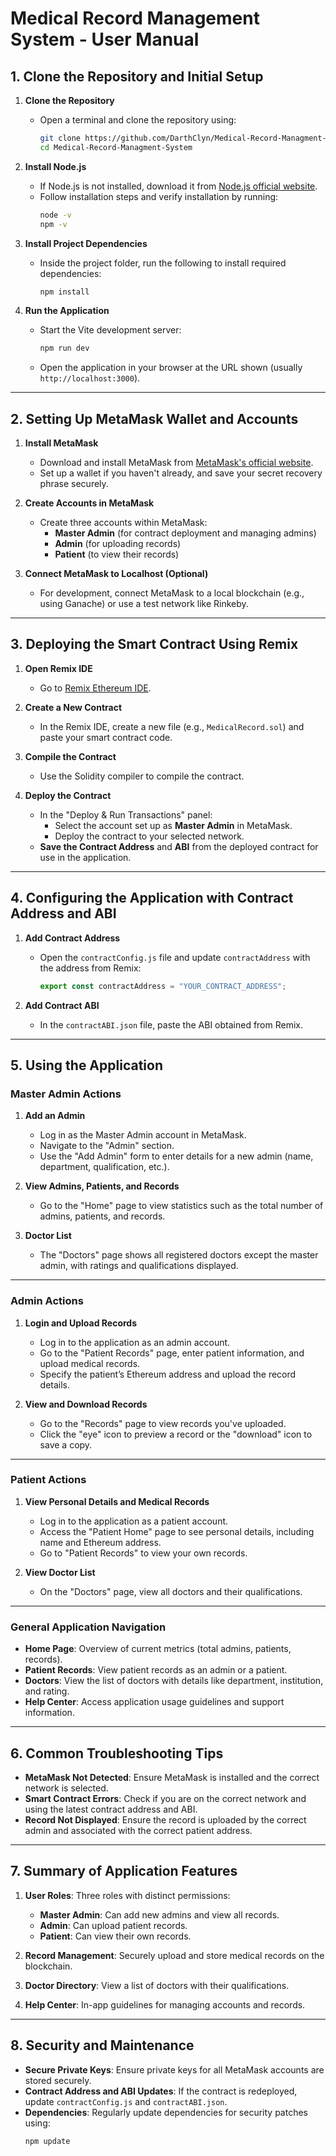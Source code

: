 # Medical Record Management System - User Manual

## 1. Clone the Repository and Initial Setup

1. **Clone the Repository**
   - Open a terminal and clone the repository using:
     ```bash
     git clone https://github.com/DarthClyn/Medical-Record-Managment-System.git
     cd Medical-Record-Managment-System
     ```

2. **Install Node.js**
   - If Node.js is not installed, download it from [Node.js official website](https://nodejs.org/).
   - Follow installation steps and verify installation by running:
     ```bash
     node -v
     npm -v
     ```

3. **Install Project Dependencies**
   - Inside the project folder, run the following to install required dependencies:
     ```bash
     npm install
     ```

4. **Run the Application**
   - Start the Vite development server:
     ```bash
     npm run dev
     ```
   - Open the application in your browser at the URL shown (usually `http://localhost:3000`).

---

## 2. Setting Up MetaMask Wallet and Accounts

1. **Install MetaMask**
   - Download and install MetaMask from [MetaMask's official website](https://metamask.io/).
   - Set up a wallet if you haven't already, and save your secret recovery phrase securely.

2. **Create Accounts in MetaMask**
   - Create three accounts within MetaMask:
     - **Master Admin** (for contract deployment and managing admins)
     - **Admin** (for uploading records)
     - **Patient** (to view their records)

3. **Connect MetaMask to Localhost (Optional)**
   - For development, connect MetaMask to a local blockchain (e.g., using Ganache) or use a test network like Rinkeby.

---

## 3. Deploying the Smart Contract Using Remix

1. **Open Remix IDE**
   - Go to [Remix Ethereum IDE](https://remix.ethereum.org/).

2. **Create a New Contract**
   - In the Remix IDE, create a new file (e.g., `MedicalRecord.sol`) and paste your smart contract code.

3. **Compile the Contract**
   - Use the Solidity compiler to compile the contract.

4. **Deploy the Contract**
   - In the "Deploy & Run Transactions" panel:
     - Select the account set up as **Master Admin** in MetaMask.
     - Deploy the contract to your selected network.
   - **Save the Contract Address** and **ABI** from the deployed contract for use in the application.

---

## 4. Configuring the Application with Contract Address and ABI

1. **Add Contract Address**
   - Open the `contractConfig.js` file and update `contractAddress` with the address from Remix:
     ```javascript
     export const contractAddress = "YOUR_CONTRACT_ADDRESS";
     ```

2. **Add Contract ABI**
   - In the `contractABI.json` file, paste the ABI obtained from Remix.

---

## 5. Using the Application

### Master Admin Actions

1. **Add an Admin**
   - Log in as the Master Admin account in MetaMask.
   - Navigate to the "Admin" section.
   - Use the "Add Admin" form to enter details for a new admin (name, department, qualification, etc.).

2. **View Admins, Patients, and Records**
   - Go to the "Home" page to view statistics such as the total number of admins, patients, and records.

3. **Doctor List**
   - The "Doctors" page shows all registered doctors except the master admin, with ratings and qualifications displayed.

---

### Admin Actions

1. **Login and Upload Records**
   - Log in to the application as an admin account.
   - Go to the "Patient Records" page, enter patient information, and upload medical records.
   - Specify the patient’s Ethereum address and upload the record details.

2. **View and Download Records**
   - Go to the "Records" page to view records you've uploaded.
   - Click the "eye" icon to preview a record or the "download" icon to save a copy.

---

### Patient Actions

1. **View Personal Details and Medical Records**
   - Log in to the application as a patient account.
   - Access the "Patient Home" page to see personal details, including name and Ethereum address.
   - Go to "Patient Records" to view your own records.

2. **View Doctor List**
   - On the "Doctors" page, view all doctors and their qualifications.

---

### General Application Navigation

- **Home Page**: Overview of current metrics (total admins, patients, records).
- **Patient Records**: View patient records as an admin or a patient.
- **Doctors**: View the list of doctors with details like department, institution, and rating.
- **Help Center**: Access application usage guidelines and support information.

--- 

## 6. Common Troubleshooting Tips

- **MetaMask Not Detected**: Ensure MetaMask is installed and the correct network is selected.
- **Smart Contract Errors**: Check if you are on the correct network and using the latest contract address and ABI.
- **Record Not Displayed**: Ensure the record is uploaded by the correct admin and associated with the correct patient address.

---

## 7. Summary of Application Features

1. **User Roles**: Three roles with distinct permissions:
   - **Master Admin**: Can add new admins and view all records.
   - **Admin**: Can upload patient records.
   - **Patient**: Can view their own records.

2. **Record Management**: Securely upload and store medical records on the blockchain.
3. **Doctor Directory**: View a list of doctors with their qualifications.
4. **Help Center**: In-app guidelines for managing accounts and records.

---

## 8. Security and Maintenance

- **Secure Private Keys**: Ensure private keys for all MetaMask accounts are stored securely.
- **Contract Address and ABI Updates**: If the contract is redeployed, update `contractConfig.js` and `contractABI.json`.
- **Dependencies**: Regularly update dependencies for security patches using:
  ```bash
  npm update
